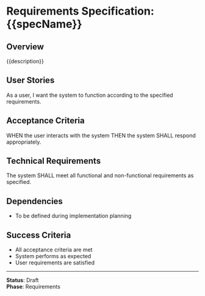 # Requirements Specification: {{specName}}

## Overview

{{description}}

## User Stories

As a user, I want the system to function according to the specified requirements.

## Acceptance Criteria

WHEN the user interacts with the system THEN the system SHALL respond appropriately.

## Technical Requirements

The system SHALL meet all functional and non-functional requirements as specified.

## Dependencies

- To be defined during implementation planning

## Success Criteria

- All acceptance criteria are met
- System performs as expected
- User requirements are satisfied

---

**Status**: Draft  
**Phase**: Requirements